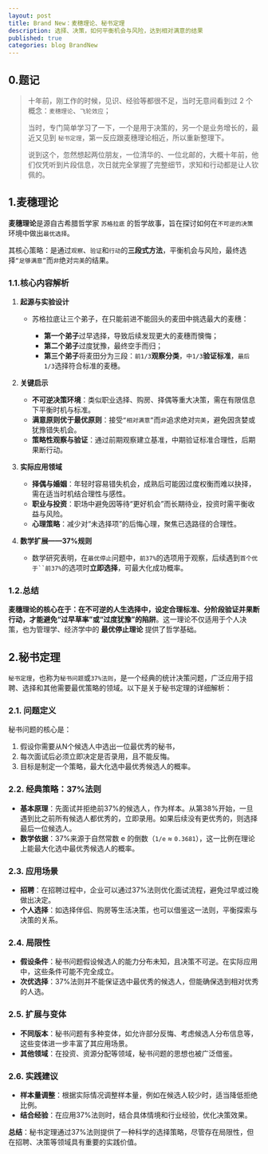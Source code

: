 ```yaml
---
layout: post
title: Brand New：麦穗理论、秘书定理
description: 选择、决策，如何平衡机会与风险，达到相对满意的结果
published: true
categories: blog BrandNew
---
```


## 0.题记

> 十年前，刚工作的时候，见识、经验等都很不足，当时无意间看到过 2 个概念：`麦穗理论`、`飞轮效应`；
> 
> 当时，专门简单学习了一下，一个是用于决策的，另一个是业务增长的，最近又见到 `秘书定理`，第一反应跟麦穗理论相近，所以重新整理下。
> 
> 说到这个，忽然想起两位朋友，一位清华的、一位北邮的，大概十年前，他们仅凭听到片段信息，次日就完全掌握了完整细节，求知和行动都是让人钦佩的。


## 1.麦穗理论

‌**麦穗理论**‌是源自古希腊哲学家 `苏格拉底` 的哲学故事，旨在探讨如何在`不可逆的决策`环境中做出`最优选择`。

其核心策略：是通过`观察`、`验证`和`行动`的**三段式方法**，平衡机会与风险，最终选择`“足够满意”`而`非`绝对`完美`的结果。

### 1.1.核心内容解析

1. ‌**起源与实验设计**‌
   
   - 苏格拉底让三个弟子，在只能前进不能回头的麦田中挑选最大的麦穗：
     
     - ‌**第一个弟子**‌过早选择，导致后续发现更大的麦穗而懊悔；
     - ‌**第二个弟子**‌过度犹豫，最终空手而归；
     - ‌**第三个弟子**‌将麦田分为三段：`前1/3`**观察分类**，`中1/3`**验证标准**，`最后1/3`选择符合标准的麦穗。
2. ‌**关键启示**‌
   
   - ‌**不可逆决策环境**‌：类似职业选择、购房、择偶等重大决策，需在有限信息下平衡时机与标准。
   - ‌**满意原则优于最优原则**‌：接受`“相对满意”`而`非`追求绝对`完美`，避免因贪婪或犹豫错失机会。
   - ‌**策略性观察与验证**‌：通过前期观察建立基准，中期验证标准合理性，后期果断行动。
3. ‌**实际应用领域**‌
   
   - ‌**择偶与婚姻**‌：年轻时容易错失机会，成熟后可能因过度权衡而难以抉择，需在适当时机结合理性与感性。
   - ‌**职业与投资**‌：职场中避免因等待“更好机会”而长期待业，投资时需平衡收益与风险。
   - ‌**心理策略**‌：减少对“未选择项”的后悔心理，聚焦已选路径的合理性。
4. ‌**数学扩展——37%规则**‌
   
   - 数学研究表明，在`最优停止`问题中，`前37%`的选项用于观察，后续遇到`首个优于``前37%`的选项时**立即选择**，可最大化成功概率。

### 1.2.总结

‌**麦穗理论的核心在于：在不可逆的人生选择中，设定合理标准、分阶段验证并果断行动，才能避免“过早草率”或“过度犹豫”的陷阱**‌。这一理论不仅适用于个人决策，也为管理学、经济学中的 **最优停止理论** 提供了哲学基础。


## 2.秘书定理

`秘书定理`，也称为`秘书问题`或`37%法则`，是一个经典的统计决策问题，广泛应用于招聘、选择和其他需要最优策略的领域。以下是关于秘书定理的详细解析：

### 2.1. ‌**问题定义**‌

秘书问题的核心是：

1. 假设你需要从N个候选人中选出一位最优秀的秘书，
2. 每次面试后必须立即决定是否录用，且不能反悔。
3. 目标是制定一个策略，最大化选中最优秀候选人的概率。

### 2.2. ‌**经典策略：37%法则**‌

- ‌**基本原理**‌：先面试并拒绝前37%的候选人，作为样本。从第38%开始，一旦遇到比之前所有候选人都优秀的，立即录用。如果后续没有更优秀的，则选择最后一位候选人。
- ‌**数学依据**‌：37%来源于自然常数 e 的倒数（`1/e` ≈ `0.3681`），这一比例在理论上能最大化选中最优秀候选人的概率。

### 2.3. ‌**应用场景**‌

- ‌**招聘**‌：在招聘过程中，企业可以通过37%法则优化面试流程，避免过早或过晚做出决定。
- ‌**个人选择**‌：如选择伴侣、购房等生活决策，也可以借鉴这一法则，平衡探索与决策的关系。

### 2.4. ‌**局限性**‌

- ‌**假设条件**‌：秘书问题假设候选人的能力分布未知，且决策不可逆。在实际应用中，这些条件可能不完全成立。
- ‌**次优选择**‌：37%法则并不能保证选中最优秀的候选人，但能确保选到相对优秀的人选。

### 2.5. ‌**扩展与变体**‌

- ‌**不同版本**‌：秘书问题有多种变体，如允许部分反悔、考虑候选人分布信息等，这些变体进一步丰富了其应用场景。
- ‌**其他领域**‌：在投资、资源分配等领域，秘书问题的思想也被广泛借鉴。

### 2.6. ‌**实践建议**‌

- ‌**样本量调整**‌：根据实际情况调整样本量，例如在候选人较少时，适当降低拒绝比例。
- ‌**结合经验**‌：在应用37%法则时，结合具体情境和行业经验，优化决策效果。

‌**总结**‌：秘书定理通过37%法则提供了一种科学的选择策略，尽管存在局限性，但在招聘、决策等领域具有重要的实践价值。













[NingG]:    http://ningg.github.io  "NingG"










